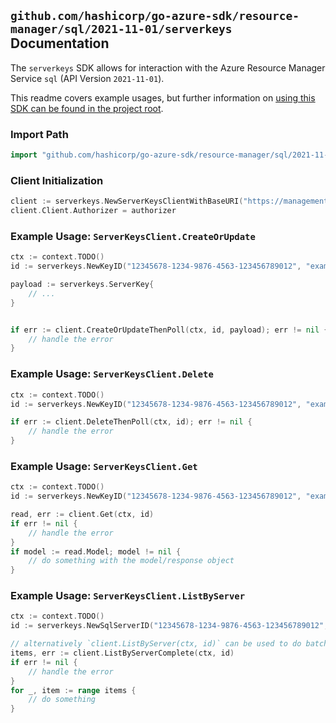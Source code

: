 
## `github.com/hashicorp/go-azure-sdk/resource-manager/sql/2021-11-01/serverkeys` Documentation

The `serverkeys` SDK allows for interaction with the Azure Resource Manager Service `sql` (API Version `2021-11-01`).

This readme covers example usages, but further information on [using this SDK can be found in the project root](https://github.com/hashicorp/go-azure-sdk/tree/main/docs).

### Import Path

```go
import "github.com/hashicorp/go-azure-sdk/resource-manager/sql/2021-11-01/serverkeys"
```


### Client Initialization

```go
client := serverkeys.NewServerKeysClientWithBaseURI("https://management.azure.com")
client.Client.Authorizer = authorizer
```


### Example Usage: `ServerKeysClient.CreateOrUpdate`

```go
ctx := context.TODO()
id := serverkeys.NewKeyID("12345678-1234-9876-4563-123456789012", "example-resource-group", "serverValue", "keyValue")

payload := serverkeys.ServerKey{
	// ...
}


if err := client.CreateOrUpdateThenPoll(ctx, id, payload); err != nil {
	// handle the error
}
```


### Example Usage: `ServerKeysClient.Delete`

```go
ctx := context.TODO()
id := serverkeys.NewKeyID("12345678-1234-9876-4563-123456789012", "example-resource-group", "serverValue", "keyValue")

if err := client.DeleteThenPoll(ctx, id); err != nil {
	// handle the error
}
```


### Example Usage: `ServerKeysClient.Get`

```go
ctx := context.TODO()
id := serverkeys.NewKeyID("12345678-1234-9876-4563-123456789012", "example-resource-group", "serverValue", "keyValue")

read, err := client.Get(ctx, id)
if err != nil {
	// handle the error
}
if model := read.Model; model != nil {
	// do something with the model/response object
}
```


### Example Usage: `ServerKeysClient.ListByServer`

```go
ctx := context.TODO()
id := serverkeys.NewSqlServerID("12345678-1234-9876-4563-123456789012", "example-resource-group", "serverValue")

// alternatively `client.ListByServer(ctx, id)` can be used to do batched pagination
items, err := client.ListByServerComplete(ctx, id)
if err != nil {
	// handle the error
}
for _, item := range items {
	// do something
}
```
